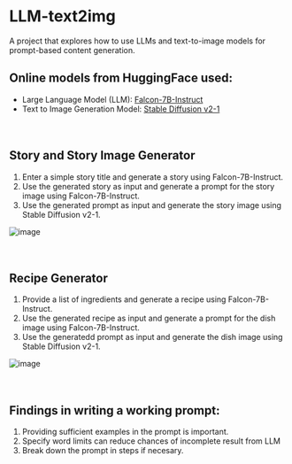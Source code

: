 # LLM-text2img
A project that explores how to use LLMs and text-to-image models for prompt-based content generation.

## Online models from HuggingFace used:
* Large Language Model (LLM): [Falcon-7B-Instruct](https://huggingface.co/tiiuae/falcon-7b-instruct)
* Text to Image Generation Model: [Stable Diffusion v2-1](https://huggingface.co/stabilityai/stable-diffusion-2-1)
<br><br><br>
## Story and Story Image Generator
1. Enter a simple story title and generate a story using Falcon-7B-Instruct.
2. Use the generated story as input and generate a prompt for the story image using Falcon-7B-Instruct.
3. Use the generated prompt as input and generate the story image using Stable Diffusion v2-1.

![image](https://github.com/richiephang/LLM-text2img/assets/76896343/3f3fce09-9373-4166-8e49-404c603eb71d)
<br><br><br>
## Recipe Generator
1. Provide a list of ingredients and generate a recipe using Falcon-7B-Instruct.
2. Use the generated recipe as input and generate a prompt for the dish image using Falcon-7B-Instruct.
3. Use the generatedd prompt as input and generate the dish image using Stable Diffusion v2-1.

![image](https://github.com/richiephang/LLM-text2img/assets/76896343/b21e1931-5858-4228-af49-eda4a7082a9d)
<br><br><br>
## Findings in writing a working prompt:
1. Providing sufficient examples in the prompt is important.
2. Specify word limits can reduce chances of incomplete result from LLM
3. Break down the prompt in steps if necesary.
